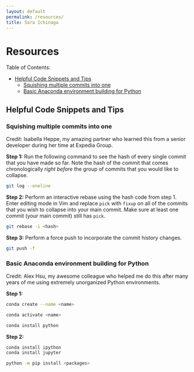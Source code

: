 ```yaml
---
layout: default
permalink: /resources/
title: Sara Ichinaga
---
```


# Resources

Table of Contents:
- [Helpful Code Snippets and Tips](#helpful-code-snippets-and-tips)
    - [Squishing multiple commits into one](#squishing-multiple-commits-into-one)
    - [Basic Anaconda environment building for Python](#basic-anaconda-environment-building-for-python)

## Helpful Code Snippets and Tips

### Squishing multiple commits into one
Credit: Isabella Heppe, my amazing partner who learned this from a senior developer during her time at Expedia Group.

**Step 1:** Run the following command to see the hash of every single commit that you have made so far. Note the hash of the commit that comes chronologically _right before_ the group of commits that you would like to collapse.
```bash
git log --oneline
```

**Step 2:** Perform an interactive rebase using the hash code from step 1. Enter editing mode in Vim and replace `pick` with `fixup` on all of the commits that you wish to collapse into your main commit. Make sure at least one commit (your main commit) still has `pick`.
```bash
git rebase -i <hash>
```

**Step 3:** Perform a force push to incorporate the commit history changes.
```bash
git push -f
```

### Basic Anaconda environment building for Python
Credit: Alex Hsu, my awesome colleague who helped me do this after many years of me using extremely unorganized Python environments.

**Step 1:**
```bash
conda create --name <name>
```
```bash
conda activate <name>
```
```bash
conda install python
```

**Step 2:**
```bash
conda install ipython
conda install jupyter
```
```bash
python -m pip install <packages>
```